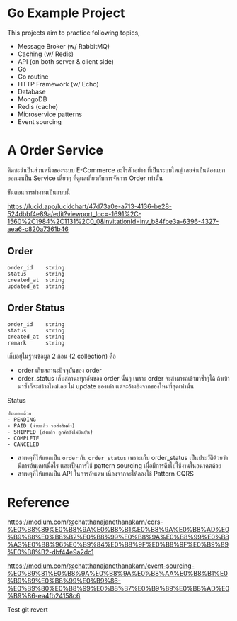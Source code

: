 # Go Example Project

This projects aim to practice following topics,

- Message Broker (w/ RabbitMQ)
- Caching (w/ Redis)
- API (on both server & client side)
- Go 
 - Go routine
 - HTTP Framework (w/ Echo)
- Database
 - MongoDB
 - Redis (cache)
- Microservice patterns 
 - Event sourcing


# A Order Service

คิดซะว่าเป็นส่วนหนึ่งของระบบ E-Commerce อะไรสักอย่าง ที่เป็นระบบใหญ่ เลยจำเป็นต้องแยกออกมาเป็น Service เดี่ยวๆ ที่ดูเเลเกี่ยวกับการจัดการ Order เท่านั้น

ขั้นตอนการทำงานเป็นแบบนี้ 

https://lucid.app/lucidchart/47d73a0e-a713-4136-be28-524dbbf4e89a/edit?viewport_loc=-1691%2C-1560%2C1984%2C1131%2C0_0&invitationId=inv_b84fbe3a-6396-4327-aea6-c820a7361b46

## Order
```
order_id    string
status      string
created_at  string
updated_at  string
```

## Order Status
```
order_id    string
status      string
created_at  string
remark      string
```

เก็บอยู่ในฐานข้อมูล 2 ก้อน (2 collection) คือ

- order เก็บสถานะปัจจุบันของ order
- order_status เก็บสถานะทุกอันของ order นั้นๆ เพราะ order จะสามารถเข้ามาซ้ำๆได้ ถ้าเข้ามาซ้ำก็จะสร้างใหม่เลย ไม่ update ของเก่า เเต่จะอ้างอิงจากของใหม่ที่สุดเท่านั้น


Status
```
ประกอบด้วย
- PENDING
- PAID (จ่ายแล้ว รอส่งสินค้า)
- SHIPPED (ส่งแล้ว ลูกค้ายังไม่ยืนยัน)
- COMPLETE
- CANCELED
```

- สาเหตุที่ให้แยกเป็น `order` กับ `order_status` เพราะเก็บ order_status เป็นประวัติด้วยว่ามีการอัพเดทเมื่อไร เเละเป็นการใช้ pattern sourcing เผื่อมีการดึงไปใช้งานในอนาคตด้วย
- สาเหตุที่ให้แยกเป็น API ในการอัพเดท เนื่องจากจะให้ลองใช้ Pattern CQRS

# Reference

https://medium.com/@chatthanajanethanakarn/cqrs-%E0%B8%89%E0%B8%9A%E0%B8%B1%E0%B8%9A%E0%B8%AD%E0%B9%88%E0%B8%B2%E0%B8%99%E0%B8%9A%E0%B8%99%E0%B8%A3%E0%B8%96%E0%B9%84%E0%B8%9F%E0%B8%9F%E0%B9%89%E0%B8%B2-dbf44e9a2dc1

https://medium.com/@chatthanajanethanakarn/event-sourcing-%E0%B9%81%E0%B8%9A%E0%B8%9A%E0%B8%AA%E0%B8%B1%E0%B9%89%E0%B8%99%E0%B9%86-%E0%B9%80%E0%B8%99%E0%B8%B7%E0%B9%89%E0%B8%AD%E0%B9%86-ea4fb24158c6

Test git revert